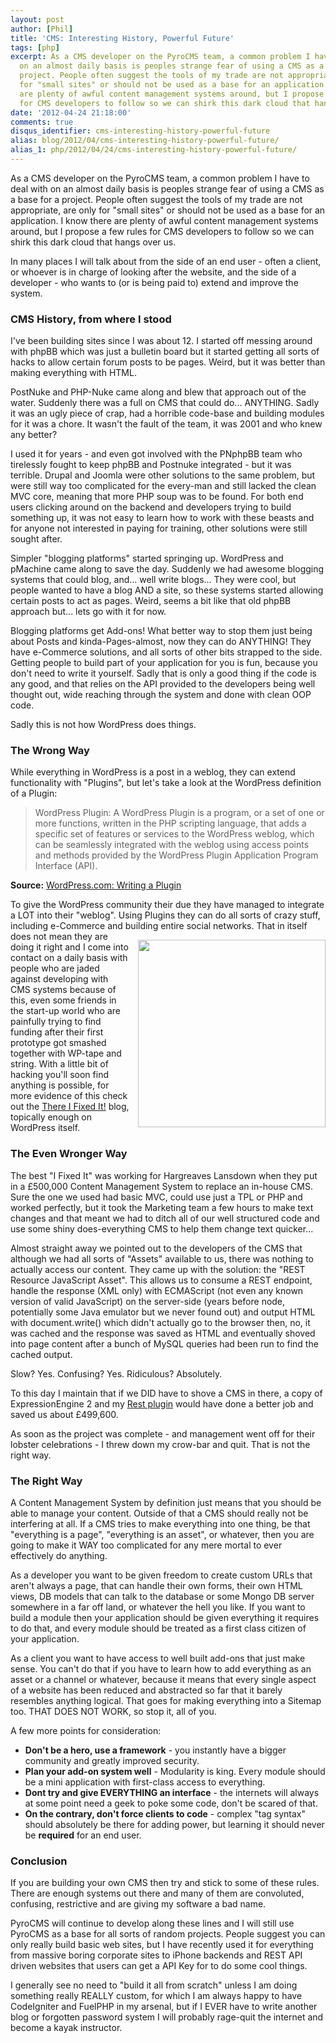 ```yaml
---
layout: post
author: [Phil]
title: 'CMS: Interesting History, Powerful Future'
tags: [php]
excerpt: As a CMS developer on the PyroCMS team, a common problem I have to deal with
  on an almost daily basis is peoples strange fear of using a CMS as a base for a
  project. People often suggest the tools of my trade are not appropriate, are only
  for "small sites" or should not be used as a base for an application. I know there
  are plenty of awful content management systems around, but I propose a few rules
  for CMS developers to follow so we can shirk this dark cloud that hangs over us.
date: '2012-04-24 21:18:00'
comments: true
disqus_identifier: cms-interesting-history-powerful-future
alias: blog/2012/04/cms-interesting-history-powerful-future/
alias_1: php/2012/04/24/cms-interesting-history-powerful-future/
---
```


As a CMS developer on the PyroCMS team, a common problem I have to deal with on an almost daily basis is peoples strange fear of using a CMS as a base for a project. People often suggest the tools of my trade are not appropriate, are only for "small sites" or should not be used as a base for an application. I know there are plenty of awful content management systems around, but I propose a few rules for CMS developers to follow so we can shirk this dark cloud that hangs over us.

In many places I will talk about from the side of an end user - often a client, or whoever is in charge of looking after the website, and the side of a developer - who wants to (or is being paid to) extend and improve the system.

### CMS History, from where I stood

I've been building sites since I was about 12. I started off messing around with phpBB which was just a bulletin board but it started getting all sorts of hacks to allow certain forum posts to be pages. Weird, but it was better than making everything with HTML.

PostNuke and PHP-Nuke came along and blew that approach out of the water. Suddenly there was a full on CMS that could do... ANYTHING. Sadly it was an ugly piece of crap, had a horrible code-base and building modules for it was a chore. It wasn't the fault of the team, it was 2001 and who knew any better?

I used it for years - and even got involved with the PNphpBB team who tirelessly fought to keep phpBB and Postnuke integrated - but it was terrible. Drupal and Joomla were other solutions to the same problem, but were still way too complicated for the every-man and still lacked the clean MVC core, meaning that more PHP soup was to be found. For both end users clicking around on the backend and developers trying to build something up, it was not easy to learn how to work with these beasts and for anyone not interested in paying for training, other solutions were still sought after.

Simpler "blogging platforms" started springing up. WordPress and pMachine came along to save the day. Suddenly we had awesome blogging systems that could blog, and... well write blogs... They were cool, but people wanted to have a blog AND a site, so these systems started allowing certain posts to act as pages. Weird, seems a bit like that old phpBB approach but... lets go with it for now.

Blogging platforms get Add-ons! What better way to stop them just being about Posts and kinda-Pages-almost, now they can do ANYTHING! They have e-Commerce solutions, and all sorts of other bits strapped to the side. Getting people to build part of your application for you is fun, because you don't need to write it yourself. Sadly that is only a good thing if the code is any good, and that relies on the API provided to the developers being well thought out, wide reaching through the system and done with clean OOP code.

Sadly this is not how WordPress does things.

### The Wrong Way

While everything in WordPress is a post in a weblog, they can extend functionality with "Plugins", but let's take a look at the WordPress definition of a Plugin:

> WordPress Plugin: A WordPress Plugin is a program, or a set of one or more functions, written in the PHP scripting language, that adds a specific set of features or services to the WordPress weblog, which can be seamlessly integrated with the weblog using access points and methods provided by the WordPress Plugin Application Program Interface (API).

__Source:__ [WordPress.com: Writing a Plugin](https://codex.wordpress.org/Writing_a_Plugin)

To give the WordPress community their due they have managed to integrate a LOT into their "weblog". Using Plugins they can do all sorts of crazy stuff, including e-Commerce and building entire social networks. <img src="http://thereifixedit.files.wordpress.com/2009/06/tifi-redneckhouseboater.jpg" style="float:right; width: 300px; margin: 1em 0 0 1em;" />That in itself does not mean they are doing it right and I come into contact on a daily basis with people who are jaded against developing with CMS systems because of this, even some friends in the start-up world who are painfully trying to find funding after their first prototype got smashed together with WP-tape and string. With a little bit of hacking you'll soon find anything is possible, for more evidence of this check out the [There I Fixed It!](http://thereifixedit.failblog.org/) blog, topically enough on WordPress itself.

### The Even Wronger Way

The best "I Fixed It" was working for Hargreaves Lansdown when they put in a £500,000 Content Management System to replace an in-house CMS. Sure the one we used had basic MVC, could use just a TPL or PHP and worked perfectly, but it took the Marketing team a few hours to make text changes and that meant we had to ditch all of our well structured code and use some shiny does-everything CMS to help them change text quicker...

Almost straight away we pointed out to the developers of the CMS that although we had all sorts of "Assets" available to us, there was nothing to actually access our content. They came up with the solution: the "REST Resource JavaScript Asset". This allows us to consume a REST endpoint, handle the response (XML only) with ECMAScript (not even any known version of valid JavaScript) on the server-side (years before node, potentially some Java emulator but we never found out) and output HTML with document.write() which didn't actually go to the browser then, no, it was cached and the response was saved as HTML and eventually shoved into page content after a bunch of MySQL queries had been run to find the cached output.

Slow? Yes.
Confusing? Yes.
Ridiculous? Absolutely.

To this day I maintain that if we DID have to shove a CMS in there, a copy of ExpressionEngine 2 and my [Rest plugin](http://devot-ee.com/add-ons/rest) would have done a better job and saved us about £499,600.

As soon as the project was complete - and management went off for their lobster celebrations - I threw down my crow-bar and quit. That is not the right way.

### The Right Way

A Content Management System by definition just means that you should be able to manage your content. Outside of that a CMS should really not be interfering at all. If a CMS tries to make everything into one thing, be that "everything is a page", "everything is an asset", or whatever, then you are going to make it WAY too complicated for any mere mortal to ever effectively do anything. 

As a developer you want to be given freedom to create custom URLs that aren't always a page, that can handle their own forms, their own HTML views, DB models that can talk to the database or some Mongo DB server somewhere in a far off land, or whatever the hell you like. If you want to build a module then your application should be given everything it requires to do that, and every module should be treated as a first class citizen of your application.

As a client you want to have access to well built add-ons that just make sense. You can't do that if you have to learn how to add everything as an asset or a channel or whatever, because it means that every single aspect of a website has been reduced and abstracted so far that it barely resembles anything logical. That goes for making everything into a Sitemap too. THAT DOES NOT WORK, so stop it, all of you.

A few more points for consideration:

* __Don't be a hero, use a framework__ - you instantly have a bigger community and greatly improved security.
* __Plan your add-on system well__ - Modularity is king. Every module should be a mini application with first-class access to everything.
* __Dont try and give EVERYTHING an interface__ - the internets will always at some point need a geek to poke some code, don't be scared of that.
* __On the contrary, don't force clients to code__ - complex "tag syntax" should absolutely be there for adding power, but learning it should never be __required__ for an end user.

### Conclusion

If you are building your own CMS then try and stick to some of these rules. There are enough systems out there and many of them are convoluted, confusing, restrictive and are giving my software a bad name. 

PyroCMS will continue to develop along these lines and I will still use PyroCMS as a base for all sorts of random projects. People suggest you can only really build basic web sites, but I have recently used it for everything from massive boring corporate sites to iPhone backends and REST API driven websites that users can get a API Key for to do some cool things.

I generally see no need to "build it all from scratch" unless I am doing something really REALLY custom, for which I am always happy to have CodeIgniter and FuelPHP in my arsenal, but if I EVER have to write another blog or forgotten password system I will probably rage-quit the internet and become a kayak instructor.
